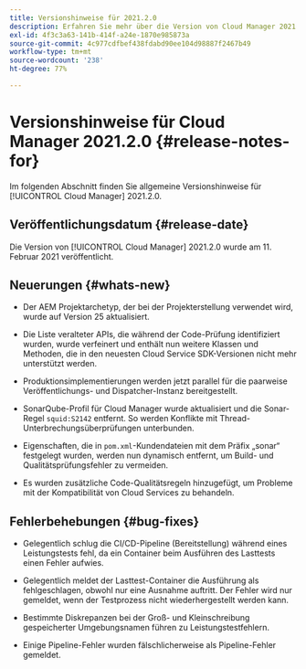 ```yaml
---
title: Versionshinweise für 2021.2.0
description: Erfahren Sie mehr über die Version von Cloud Manager 2021.2.0.
exl-id: 4f3c3a63-141b-414f-a24e-1870e985873a
source-git-commit: 4c977cdfbef438fdabd90ee104d98887f2467b49
workflow-type: tm+mt
source-wordcount: '238'
ht-degree: 77%

---
```


# Versionshinweise für Cloud Manager 2021.2.0 {#release-notes-for}

Im folgenden Abschnitt finden Sie allgemeine Versionshinweise für [!UICONTROL Cloud Manager] 2021.2.0.

## Veröffentlichungsdatum {#release-date}

Die Version von [!UICONTROL Cloud Manager] 2021.2.0 wurde am 11. Februar 2021 veröffentlicht.

## Neuerungen {#whats-new}

* Der AEM Projektarchetyp, der bei der Projekterstellung verwendet wird, wurde auf Version 25 aktualisiert.

* Die Liste veralteter APIs, die während der Code-Prüfung identifiziert wurden, wurde verfeinert und enthält nun weitere Klassen und Methoden, die in den neuesten Cloud Service SDK-Versionen nicht mehr unterstützt werden.

* Produktionsimplementierungen werden jetzt parallel für die paarweise Veröffentlichungs- und Dispatcher-Instanz bereitgestellt.

* SonarQube-Profil für Cloud Manager wurde aktualisiert und die Sonar-Regel `squid:S2142` entfernt. So werden Konflikte mit Thread-Unterbrechungsüberprüfungen unterbunden.

* Eigenschaften, die in `pom.xml`-Kundendateien mit dem Präfix „sonar“ festgelegt wurden, werden nun dynamisch entfernt, um Build- und Qualitätsprüfungsfehler zu vermeiden.

* Es wurden zusätzliche Code-Qualitätsregeln hinzugefügt, um Probleme mit der Kompatibilität von Cloud Services zu behandeln.

## Fehlerbehebungen {#bug-fixes}

* Gelegentlich schlug die CI/CD-Pipeline (Bereitstellung) während eines Leistungstests fehl, da ein Container beim Ausführen des Lasttests einen Fehler aufwies.

* Gelegentlich meldet der Lasttest-Container die Ausführung als fehlgeschlagen, obwohl nur eine Ausnahme auftritt. Der Fehler wird nur gemeldet, wenn der Testprozess nicht wiederhergestellt werden kann.

* Bestimmte Diskrepanzen bei der Groß- und Kleinschreibung gespeicherter Umgebungsnamen führen zu Leistungstestfehlern.

* Einige Pipeline-Fehler wurden fälschlicherweise als Pipeline-Fehler gemeldet.
